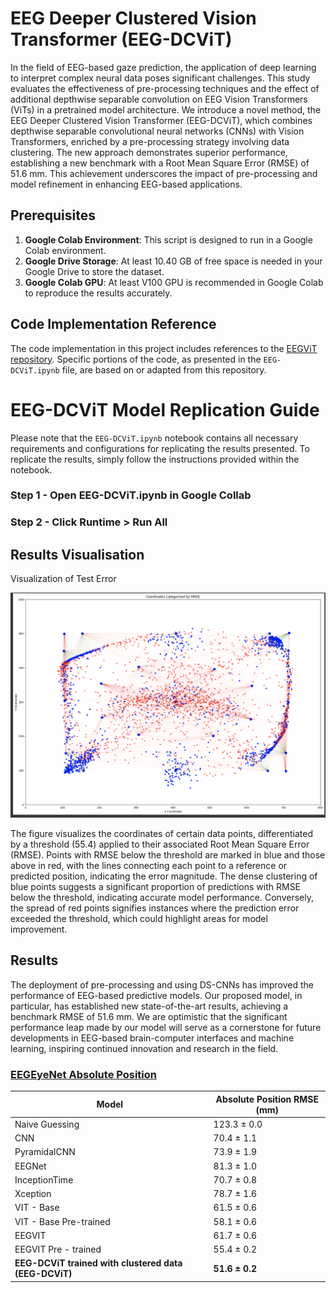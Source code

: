 # EEG Deeper Clustered Vision Transformer (EEG-DCViT) 

In the field of EEG-based gaze prediction, the application of deep learning to interpret complex neural data poses significant challenges. This study evaluates the effectiveness of pre-processing techniques and the effect of additional depthwise separable convolution on EEG Vision Transformers (ViTs) in a pretrained model architecture. We introduce a novel method, the EEG Deeper Clustered Vision Transformer (EEG-DCViT), which combines depthwise separable convolutional neural networks (CNNs) with Vision Transformers, enriched by a pre-processing strategy involving data clustering. The new approach demonstrates superior performance, establishing a new benchmark with a Root Mean Square Error (RMSE) of 51.6 mm. This achievement underscores the impact of pre-processing and model refinement in enhancing EEG-based applications.

## Prerequisites

1. **Google Colab Environment**: This script is designed to run in a Google Colab environment. 
2. **Google Drive Storage**: At least 10.40 GB of free space is needed in your Google Drive to store the dataset.
3. **Google Colab GPU**: At least V100 GPU is recommended in Google Colab to reproduce the results accurately.

## Code Implementation Reference
The code implementation in this project includes references to the [EEGViT repository](https://github.com/ruiqiRichard/EEGViT). Specific portions of the code, as presented in the `EEG-DCViT.ipynb` file, are based on or adapted from this repository.




# EEG-DCViT Model Replication Guide

Please note that the `EEG-DCViT.ipynb` notebook contains all necessary requirements and configurations for replicating the results presented. To replicate the results, simply follow the instructions provided within the notebook.

### Step 1 - Open EEG-DCViT.ipynb in Google Collab

### Step 2 - Click Runtime > Run All

## Results Visualisation

Visualization of Test Error

<img width="752" alt="image" src="images/test-error.png">

The figure visualizes the coordinates of certain data points, differentiated by a threshold (55.4) applied to their associated Root Mean Square Error (RMSE). Points with RMSE below the threshold are marked in blue and those above in red, with the lines connecting each point to a reference or predicted position, indicating the error magnitude. The dense clustering of blue points suggests a significant proportion of predictions with RMSE below the threshold, indicating accurate model performance. Conversely, the spread of red points signifies instances where the prediction error exceeded the threshold, which could highlight areas for model improvement.


## Results

The deployment of pre-processing and using DS-CNNs has improved the performance of EEG-based predictive models. Our proposed model, in particular, has established new state-of-the-art results, achieving a benchmark RMSE of 51.6 mm. We are optimistic that the significant performance leap made by our model will serve as a cornerstone for future developments in EEG-based brain-computer interfaces and machine learning, inspiring continued innovation and research in the field.

### [EEGEyeNet Absolute Position ](https://arxiv.org/abs/2111.05100)

| Model                                 | Absolute Position RMSE (mm) |
|---------------------------------------|-----------------------------|
| Naive Guessing                        | 123.3 ± 0.0                 |
| CNN                                   | 70.4 ± 1.1                  |
| PyramidalCNN                          | 73.9 ± 1.9                  |
| EEGNet                                | 81.3 ± 1.0                  |
| InceptionTime                         | 70.7 ± 0.8                  |
| Xception                              | 78.7 ± 1.6                  |
| VIT - Base                            | 61.5 ± 0.6                  |
| VIT - Base Pre-trained                | 58.1 ± 0.6                  |
| EEGVIT                                | 61.7 ± 0.6                  |
| EEGVIT Pre - trained                  | 55.4 ± 0.2                  |
| **EEG-DCViT trained with clustered data (EEG-DCViT)** | **51.6 ± 0.2**         |



